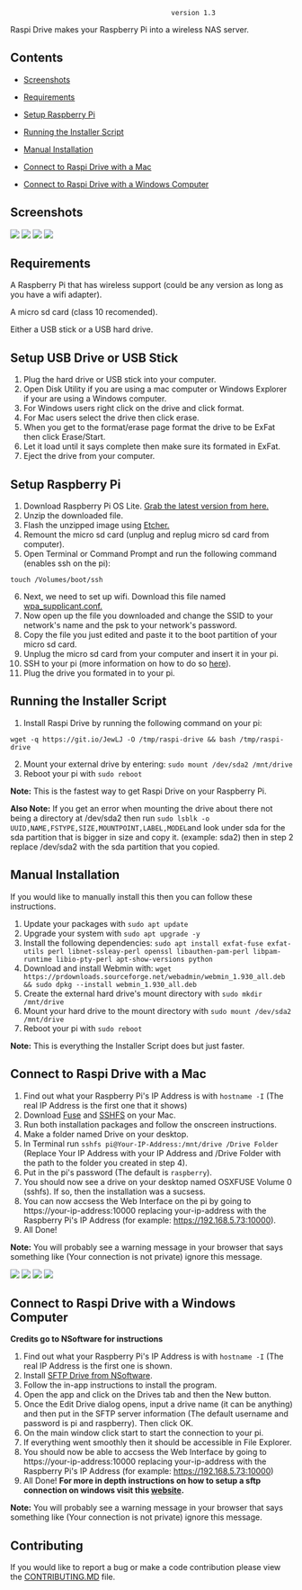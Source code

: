                                             version 1.3

Raspi Drive makes your Raspberry Pi into a wireless NAS server.

## Contents
 - [Screenshots](#screenshots)
 
 - [Requirements](#requirements)

 - [Setup Raspberry Pi](#setup-raspberry-pi)
 
 - [Running the Installer Script](#running-the-installer-script)
 
 - [Manual Installation](#manual-installation)
 
 - [Connect to Raspi Drive with a Mac](#connect-to-raspi-drive-with-a-mac)
 
 - [Connect to Raspi Drive with a Windows Computer](#connect-to-raspi-drive-with-a-windows-computer)

## Screenshots
![](https://i.ibb.co/3msg6wz/Screen-Shot-2019-11-10-at-12-28-10-AM.png)
![](https://i.ibb.co/N7g33XW/Screen-Shot-2019-11-10-at-12-31-24-AM.png)
![](https://i.ibb.co/74G0d0d/Screen-Shot-2019-11-10-at-12-34-39-AM.png)
![](https://i.ibb.co/sVRYzjh/Screen-Shot-2019-11-14-at-10-19-08-PM.png)

## Requirements

A Raspberry Pi that has wireless support (could be any version as long as you have a wifi adapter).

A micro sd card (class 10 recomended).

Either a USB stick or a USB hard drive.

## Setup USB Drive or USB Stick
1. Plug the hard drive or USB stick into your computer.
2. Open Disk Utility if you are using a mac computer or Windows Explorer if your are using a Windows computer.
3. For Windows users right click on the drive and click format.
4. For Mac users select the drive then click erase.
5. When you get to the format/erase page format the drive to be ExFat then click Erase/Start.
6. Let it load until it says complete then make sure its formated in ExFat.
7. Eject the drive from your computer.

## Setup Raspberry Pi
1. Download Raspberry Pi OS Lite. [Grab the latest version from here.](https://www.raspberrypi.com/software/operating-systems/)
2. Unzip the downloaded file.
3. Flash the unzipped image using [Etcher.](https://www.balena.io/etcher/)
4. Remount the micro sd card (unplug and replug micro sd card from computer).
5. Open Terminal or Command Prompt and run the following command (enables ssh on the pi):
```
touch /Volumes/boot/ssh
```
6. Next, we need to set up wifi.  Download this file named [wpa_supplicant.conf.](https://drive.google.com/file/d/1ctRdIoTdO74fUpxSAeHl0eQM0E_b64jK/view?usp=sharing) 
7. Now open up the file you downloaded and change the SSID to your network's name and the psk to your network's password.
8. Copy the file you just edited and paste it to the boot partition of your micro sd card.
9. Unplug the micro sd card from your computer and insert it in your pi.
10. SSH to your pi (more information on how to do so [here](https://itsfoss.com/ssh-into-raspberry/)).
11. Plug the drive you formated in to your pi.

## Running the Installer Script
1. Install Raspi Drive by running the following command on your pi:
```
wget -q https://git.io/JewLJ -O /tmp/raspi-drive && bash /tmp/raspi-drive
```
2. Mount your external drive by entering: ```sudo mount /dev/sda2 /mnt/drive```
3. Reboot your pi with ```sudo reboot```

**Note:** This is the fastest way to get Raspi Drive on your Raspberry Pi.

**Also Note:** If you get an error when mounting the drive about there not being a directory at /dev/sda2 then run ```sudo lsblk -o UUID,NAME,FSTYPE,SIZE,MOUNTPOINT,LABEL,MODEL```and look under sda for the sda partition that is bigger in size and copy it. (example: sda2) then in step 2 replace /dev/sda2 with the sda partition that you copied.


## Manual Installation
If you would like to manually install this then you can follow these instructions.
1. Update your packages with ```sudo apt update```
2. Upgrade your system with ```sudo apt upgrade -y```
3. Install the following dependencies:  ```sudo apt install exfat-fuse exfat-utils perl libnet-ssleay-perl openssl libauthen-pam-perl libpam-runtime libio-pty-perl apt-show-versions python```
4. Download and install Webmin with: ```wget https://prdownloads.sourceforge.net/webadmin/webmin_1.930_all.deb && sudo dpkg --install webmin_1.930_all.deb```
4. Create the external hard drive's mount directory with ```sudo mkdir /mnt/drive```
5. Mount your hard drive to the mount directory with ```sudo mount /dev/sda2 /mnt/drive```
6. Reboot your pi with ```sudo reboot```

**Note:** This is everything the Installer Script does but just faster.

## Connect to Raspi Drive with a Mac
1. Find out what your Raspberry Pi's IP Address is with ```hostname -I``` (The real IP Address is the first one that it shows)
2. Download [Fuse](https://github.com/osxfuse/osxfuse/releases/download/) and [SSHFS](https://github.com/osxfuse/sshfs/releases/download/) on your Mac.
3. Run both installation packages and follow the onscreen instructions.
4. Make a folder named Drive on your desktop.
5. In Terminal run ```sshfs pi@Your-IP-Address:/mnt/drive /Drive Folder``` (Replace Your IP Address with your IP Address and /Drive Folder with the path to the folder you created in step 4).
6. Put in the pi's password (The default is ```raspberry```).
7. You should now see a drive on your desktop named OSXFUSE Volume 0 (sshfs).  If so, then the installation was a sucsess.
8. You can now accsess the Web Interface on the pi by going to https://your-ip-address:10000 replacing your-ip-address with the Raspberry Pi's IP Address (for example: https://192.168.5.73:10000).
9. All Done!

**Note:** You will probably see a warning message in your browser that says something like (Your connection is not private) ignore this message.

![](https://i.ibb.co/S78KRm5/Screen-Shot-2019-11-10-at-8-47-54-PM.png)
![](https://i.ibb.co/KWD22Kn/Screen-Shot-2019-11-10-at-8-48-30-PM.png)
![](https://i.ibb.co/cFmnJjb/Screen-Shot-2019-11-10-at-8-46-01-PM.png)
![](https://i.ibb.co/gFXzQmT/Screen-Shot-2019-11-10-at-8-48-56-PM.png)

## Connect to Raspi Drive with a Windows Computer
**Credits go to NSoftware for instructions**
1. Find out what your Raspberry Pi's IP Address is with ```hostname -I``` (The real IP Address is the first one is shown.
2. Install [SFTP Drive from NSoftware](https://www.nsoftware.com/sftp/drive/).
3. Follow the in-app instructions to install the program.
4. Open the app and click on the Drives tab and then the New button.
5. Once the Edit Drive dialog opens, input a drive name (it can be anything) and then put in the SFTP server information (The default username and password is pi and raspberry). Then click OK.
6. On the main window click start to start the connection to your pi.
7. If everything went smoothly then it should be accessible in File Explorer.
8. You should now be able to accsess the Web Interface by going to https://your-ip-address:10000 replacing your-ip-address with the Raspberry Pi's IP Address (for example: https://192.168.5.73:10000)
9. All Done!
**For more in depth instructions on how to setup a sftp connection on windows visit this [website](https://cdn.nsoftware.com/help/ND3/app/pg_runningdrive.htm).**

**Note:** You will probably see a warning message in your browser that says something like (Your connection is not private) ignore this message.

## Contributing
If you would like to report a bug or make a code contribution please view the [CONTRIBUTING.MD](https://github.com/JesusCoder-Coding-For-Jesus/Raspi-Drive/blob/master/CONTRIBUTING.md) file.
